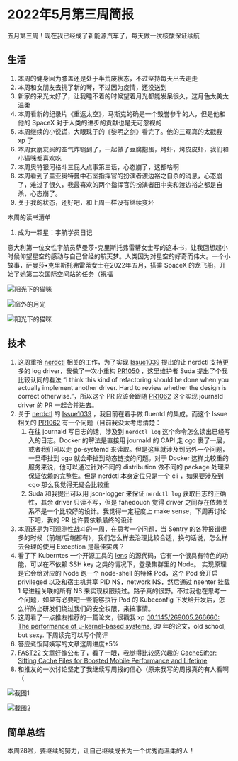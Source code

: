 # 2022年5月第三周简报

五月第三周！现在我已经成了新能源汽车了，每天做一次核酸保证续航

## 生活

1. 本周的健身因为膝盖还是处于半荒废状态，不过坚持每天出去走走
2. 本周和女朋友去挑了新的琴，不过因为疫情，还没送到
3. 新家的采光太好了，让我睡不着的时候望着月光都能发呆很久，这月色太美太温柔
4. 本周看新的纪录片《重返太空》，马斯克的确是一个毁誉参半的人，但是他和他的 SpaceX 对于人类的进步的贡献也是无可忽视的
5. 本周继续的小说谎，大眼珠子的《黎明之剑》看完了。他的三观真的太戳我 xp 了
6. 本周女朋友买的空气炸锅到了，一起做了豆腐抱蛋，烤虾，烤皮皮虾，我们和小猫咪都喜欢吃
7. 本周奥特银河格斗三屁大点事第三话，心态崩了，这都啥啊
8. 本周看到了盖亚奥特曼中石室指挥官的扮演者渡边裕之自杀的消息，心态崩了，难过了很久，我最喜欢的两个指挥官的扮演者田中实和渡边裕之都是自杀，心态崩了。
9. 关于我的状态，还好吧，和上周一样没有继续变坏

本周的读书清单

1. 成为一颗星：宇航学员日记

意大利第一位女性宇航员萨曼莎•克里斯托弗雷蒂女士写的这本书，让我回想起小时候仰望星空的感动与自己曾经的航天梦。人类因为对星空的好奇而伟大。一个小故事，萨曼莎•克里斯托弗雷蒂女士在2022年五月，搭乘 SpaceX 的龙飞船，开始了她第二次国际空间站的任务（祝福

![阳光下的猫咪](https://user-images.githubusercontent.com/7054676/168479755-9becf466-97b4-4118-9fbb-dcd55543230d.png)

![窗外的月光](https://user-images.githubusercontent.com/7054676/168479769-22d43094-259a-4136-9d99-75065a66fd8b.png)

![阳光下的猫咪](https://user-images.githubusercontent.com/7054676/168479783-519933aa-2a1b-4d17-aa43-f80260fe9291.png)

## 技术

1. 这周重拾 [nerdctl](https://github.com/containerd/nerdctl) 相关的工作，为了实现 [Issue1039](https://github.com/containerd/nerdctl/issues/1039) 提出的让 nerdctl 支持更多的 log driver，我做了一次小重构 [PR1050](https://github.com/containerd/nerdctl/pull/1050) ，这里维护者 Suda 提出了个我比较认同的看法 “I think this kind of refactoring should be done when you actually implement another driver. Hard to review whether the design is correct otherwise.”，所以这个 PR 应该会跟随 [PR1062](https://github.com/containerd/nerdctl/pull/1062) 这个实现 journald driver 的 PR 一起合并进去。
2. 关于 [nerdctl](https://github.com/containerd/nerdctl) 的 [Issue1039](https://github.com/containerd/nerdctl/issues/1039) ，我目前在着手做 fluentd 的集成。而这个 Issue 相关的 [PR1062](https://github.com/containerd/nerdctl/pull/1062) 有一个问题（目前我没太考虑清楚：
    1. 在往 journald 写日志的话，涉及到 `nerdctl log` 这个命令怎么读出已经写入的日志。Docker 的解法是直接用 journald 的 CAPI 走 cgo 裹了一层，或者我们可以走 go-systemd 来读取。但是这里就涉及到另外一个问题，一旦牵扯到 cgo 就会牵扯到动态链接的问题。对于 Docker 这样比较重的服务来说，他可以通过针对不同的 distribution 做不同的 package 处理来保证依赖的完整性。但是 nerdctl 本身定位只是一个 cli ，如果要涉及到 cgo 那么我觉得无疑会比较重
    2. Suda 和我提出可以用 json-logger 来保证 `nerdctl log` 获取日志的正确性，其余 driver 只读不写，但是 fahedouch 觉得 driver 之间存在依赖关系不是一个比较好的设计。我觉得一定程度上 make sense，下周再讨论下吧，我的 PR 也许要依赖最终的设计
3. 本周还是为可观测性战斗的一周，在思考一个问题，当 Sentry 的各种报错很多的时候（前端/后端都有），我们怎么样去治理比较合适，换句话说，怎么样去合理的使用 Exception 是最佳实践？
4. 看了下 Kuberntes 一个开源工具的 [lens](https://github.com/lensapp/lens) 的源代码，它有一个很具有特色的功能，可以在不依赖 SSH key 之类的情况下，登录集群里的 Node。 实现原理是它会给对应的 Node 跑一个 node-shell 的特殊 Pod，这个 Pod 会开启 privileged 以及和宿主机共享 PID NS，network NS，然后通过 nsenter 挂载 1 号进程关联的所有 NS 来实现权限绕过。路子真的很野。不过我也在思考一个问题，如果有必要吧一些能够执行 Pod 的 Kubeconfig 下发给开发后，怎么样防止研发们绕过我们的安全权限，来搞事情。
5. 这周看了一点推友推荐的一篇论文，很戳我 xp ,[10.1145/269005.266660: The performance of μ-kernel-based systems](https://dl.acm.org/doi/10.1145/269005.266660), 99 年的论文，old school, but sexy. 下周读完可以写个简评
6. 答应煮饭阿姨写的文章这周进度+5%
7. [FAST22](https://www.usenix.org/conference/fast22) 文章好像公布了，看了一眼，我觉得比较感兴趣的 [CacheSifter: Sifting Cache Files for Boosted Mobile Performance and Lifetime](https://www.usenix.org/conference/fast22/presentation/liang)
8. 和推友的一次讨论坚定了我继续写周报的信心（原来我写的周报真的有人看啊（

![截图1](https://user-images.githubusercontent.com/7054676/168480796-fd44a019-a50f-4506-9aa5-6af4560ead29.png)

![截图2](https://user-images.githubusercontent.com/7054676/168480831-c31e7e4f-0413-49a1-81b6-426a54a8b36d.png)

## 简单总结

本周28啦，要继续的努力，让自己继续成长为一个优秀而温柔的人！
